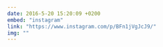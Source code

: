 ```yaml
---
date: 2016-5-20 15:20:09 +0200
embed: "instagram"
link: "https://www.instagram.com/p/BFn1jVgJcJ9/"
img: ""
---
```


